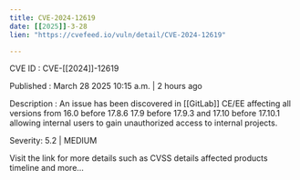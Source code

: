 ```yaml
---
title: CVE-2024-12619
date: [[2025]]-3-28
lien: "https://cvefeed.io/vuln/detail/CVE-2024-12619"

---
```


CVE ID : CVE-[[2024]]-12619

Published :  March 28
2025
10:15 a.m. | 2 hours ago

Description : An issue has been discovered in [[GitLab]] CE/EE affecting all versions from 16.0 before 17.8.6
17.9 before 17.9.3
and 17.10 before 17.10.1
allowing internal users to gain unauthorized access to internal projects.

Severity: 5.2 | MEDIUM

Visit the link for more details
such as CVSS details
affected products
timeline
and more...
